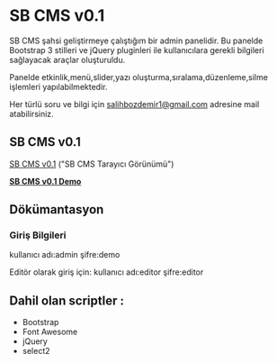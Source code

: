 # SB CMS v0.1

SB CMS şahsi geliştirmeye çalıştığım bir admin panelidir.
Bu panelde Bootstrap 3 stilleri ve jQuery pluginleri ile kullanıcılara gerekli bilgileri sağlayacak araçlar oluşturuldu.

Panelde etkinlik,menü,slider,yazı oluşturma,sıralama,düzenleme,silme işlemleri yapılabilmektedir.

Her türlü soru ve bilgi için salihbozdemir1@gmail.com adresine mail atabilirsiniz.


## SB CMS v0.1
[SB CMS v0.1](http://prntscr.com/jom42q)
("SB CMS Tarayıcı Görünümü")

**[SB CMS v0.1 Demo](http://sbcms.salihbozdemir.com/admin)**

## Dökümantasyon
### Giriş Bilgileri
kullanıcı adı:admin
şifre:demo

Editör olarak giriş için:
kullanıcı adı:editor
şifre:editor

## Dahil olan scriptler :
* Bootstrap
* Font Awesome
* jQuery
* select2


